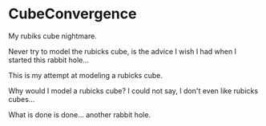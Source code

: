 # CubeConvergence
My rubiks cube nightmare.

Never try to model the rubicks cube, is the advice I wish I had when I started this rabbit hole...

This is my attempt at modeling a rubicks cube.

Why would I model a rubicks cube? I could not say, I don't even like rubicks cubes...

What is done is done... another rabbit hole.
